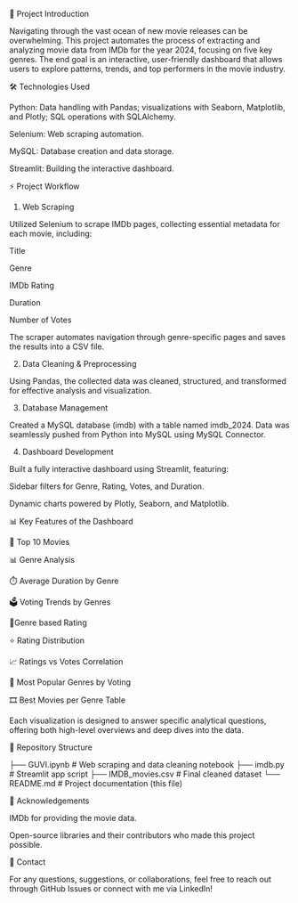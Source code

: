 📅 Project Introduction

Navigating through the vast ocean of new movie releases can be overwhelming. This project automates the process of extracting and analyzing movie data from IMDb for the year 2024, focusing on five key genres. The end goal is an interactive, user-friendly dashboard that allows users to explore patterns, trends, and top performers in the movie industry.

🛠️ Technologies Used

Python: Data handling with Pandas; visualizations with Seaborn, Matplotlib, and Plotly; SQL operations with SQLAlchemy.

Selenium: Web scraping automation.

MySQL: Database creation and data storage.

Streamlit: Building the interactive dashboard.

⚡ Project Workflow

1. Web Scraping

Utilized Selenium to scrape IMDb pages, collecting essential metadata for each movie, including:

Title

Genre

IMDb Rating

Duration

Number of Votes

The scraper automates navigation through genre-specific pages and saves the results into a CSV file.

2. Data Cleaning & Preprocessing

Using Pandas, the collected data was cleaned, structured, and transformed for effective analysis and visualization.

3. Database Management

Created a MySQL database (imdb) with a table named imdb_2024. Data was seamlessly pushed from Python into MySQL using MySQL Connector.

4. Dashboard Development

Built a fully interactive dashboard using Streamlit, featuring:

Sidebar filters for Genre, Rating, Votes, and Duration.

Dynamic charts powered by Plotly, Seaborn, and Matplotlib.

📊 Key Features of the Dashboard

🏅 Top 10 Movies 

📊 Genre Analysis

⏱️ Average Duration by Genre

🗳️ Voting Trends by Genres

🎥Genre based Rating

⭐ Rating Distribution 

📈 Ratings vs Votes Correlation

🥧 Most Popular Genres by Voting

🎞️ Best Movies per Genre Table

Each visualization is designed to answer specific analytical questions, offering both high-level overviews and deep dives into the data.

📂 Repository Structure

├── GUVI.ipynb              # Web scraping and data cleaning notebook
├── imdb.py          # Streamlit app script
├── IMDB_movies.csv # Final cleaned dataset
└── README.md               # Project documentation (this file)

👋 Acknowledgements

IMDb for providing the movie data.

Open-source libraries and their contributors who made this project possible.

📧 Contact

For any questions, suggestions, or collaborations, feel free to reach out through GitHub Issues or connect with me via LinkedIn!







